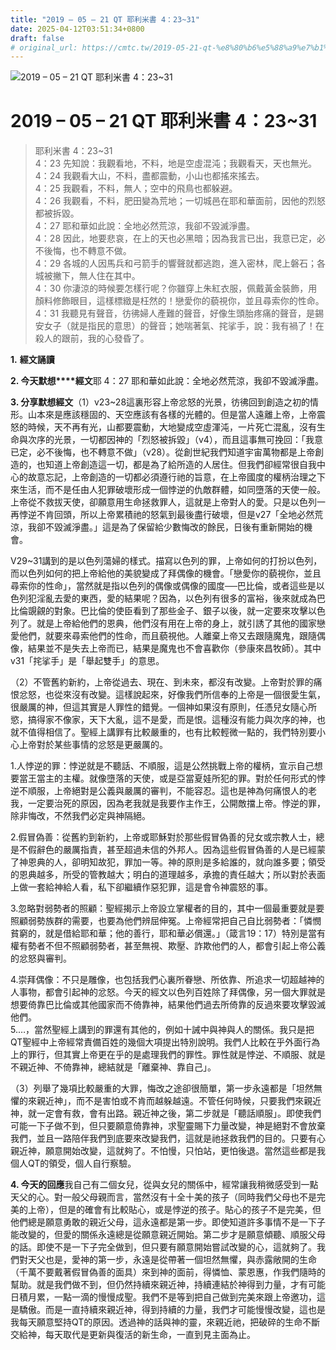 ```yaml
---
title: "2019 – 05 – 21 QT 耶利米書 4：23~31"
date: 2025-04-12T03:51:34+0800
draft: false
# original_url: https://cmtc.tw/2019-05-21-qt-%e8%80%b6%e5%88%a9%e7%b1%b3%e6%9b%b8-4%ef%bc%9a2331
---
```


![2019 – 05 – 21 QT 耶利米書 4：23~31](/images/qt.jpg   "2019 – 05 – 21 QT 耶利米書 4：23~31")

# 2019 – 05 – 21 QT 耶利米書 4：23~31

> 耶利米書 4：23~31  
> 4：23 先知說：我觀看地，不料，地是空虛混沌；我觀看天，天也無光。  
> 4：24 我觀看大山，不料，盡都震動，小山也都搖來搖去。  
> 4：25 我觀看，不料，無人；空中的飛鳥也都躲避。  
> 4：26 我觀看，不料，肥田變為荒地；一切城邑在耶和華面前，因他的烈怒都被拆毀。  
> 4：27 耶和華如此說：全地必然荒涼，我卻不毀滅淨盡。  
> 4：28 因此，地要悲哀，在上的天也必黑暗；因為我言已出，我意已定，必不後悔，也不轉意不做。  
> 4：29 各城的人因馬兵和弓箭手的響聲就都逃跑，進入密林，爬上磐石；各城被撇下，無人住在其中。  
> 4：30 你淒涼的時候要怎樣行呢？你雖穿上朱紅衣服，佩戴黃金裝飾，用顏料修飾眼目，這樣標緻是枉然的！戀愛你的藐視你，並且尋索你的性命。  
> 4：31 我聽見有聲音，彷彿婦人產難的聲音，好像生頭胎疼痛的聲音，是錫安女子（就是指民的意思）的聲音；她喘著氣、挓挲手，說：我有禍了！在殺人的跟前，我的心發昏了。

**1.** **經文誦讀**

**2. 今天默想****經文**耶 4：27 耶和華如此說：全地必然荒涼，我卻不毀滅淨盡。

**3. 分享默想經文**（1）v23~28這裏形容上帝忿怒的光景，彷彿回到創造之初的情形。山本來是應該穩固的、天空應該有各樣的光體的。但是當人遠離上帝，上帝震怒的時候，天不再有光，山都要震動，大地變成空虛渾沌，一片死亡混亂，沒有生命與次序的光景，一切都因神的「烈怒被拆毀」（v4），而且這事無可挽回：「我意已定，必不後悔，也不轉意不做」（v28）。從創世紀我們知道宇宙萬物都是上帝創造的，也知道上帝創造這一切，都是為了給所造的人居住。但我們卻經常很自我中心的故意忘記，上帝創造的一切都必須遵行祂的旨意，在上帝國度的權柄治理之下來生活，而不是任由人犯罪破壞形成一個悖逆的仇敵群體，如同墮落的天使一般。上帝從不救拔天使，卻願意用生命拯救罪人，這就是上帝對人的愛。只是以色列一再悖逆不肯回頭，所以上帝累積祂的怒氣到最後盡行破壞，但是v27「全地必然荒涼，我卻不毀滅淨盡。」這是為了保留給少數悔改的餘民，日後有重新開始的機會。

V29~31講到的是以色列蕩婦的樣式。描寫以色列的罪，上帝如何的打扮以色列，而以色列如何的把上帝給他的美貌變成了拜偶像的機會。「戀愛你的藐視你，並且尋索你的性命」，當然就是指以色列的偶像或偶像的國度──巴比倫，或者這些是以色列犯淫亂去愛的東西，愛的結果呢？因為，以色列有很多的富裕，後來就成為巴比倫覬覦的對象。巴比倫的使臣看到了那些金子、銀子以後，就一定要來攻擊以色列了。就是上帝給他們的恩典，他們沒有用在上帝的身上，就引誘了其他的國家戀愛他們，就要來尋索他們的性命，而且藐視他。人離棄上帝又去跟隨魔鬼，跟隨偶像，結果並不是失去上帝而已，結果是魔鬼也不會喜歡你（參康來昌牧師）。其中v31「挓挲手」是「舉起雙手」的意思。

（2）不管舊約新約，上帝從過去、現在、到未來，都沒有改變。上帝對於罪的痛恨忿怒，也從來沒有改變。這樣說起來，好像我們所信奉的上帝是一個很愛生氣，很嚴厲的神，但這其實是人罪性的錯覺。一個神如果沒有原則，任憑兒女隨心所慾，搞得家不像家，天下大亂，這不是愛，而是恨。這種沒有能力與次序的神，也就不值得相信了。聖經上講罪有比較嚴重的，也有比較輕微一點的，我們特別要小心上帝對於某些事情的忿怒是更嚴厲的。

1.人悖逆的罪：悖逆就是不聽話、不順服，這是公然挑戰上帝的權柄，宣示自己想要當王當主的主權。就像墮落的天使，或是亞當夏娃所犯的罪。對於任何形式的悖逆不順服，上帝絕對是公義與嚴厲的審判，不能容忍。這也是神為何痛恨人的老我，一定要治死的原因，因為老我就是我要作主作王，公開敵擋上帝。悖逆的罪，除非悔改，不然我們必定與神隔絕。

2.假冒偽善：從舊約到新約，上帝或耶穌對於那些假冒偽善的兒女或宗教人士，總是不假辭色的嚴厲指責，甚至超過未信的外邦人。因為這些假冒偽善的人是已經蒙了神恩典的人，卻明知故犯，罪加一等。神的原則是多給誰的，就向誰多要；領受的恩典越多，所受的管教越大；明白的道理越多，承擔的責任越大；所以對於表面上做一套給神給人看，私下卻繼續作惡犯罪，這是會令神震怒的事。

3.忽略對弱勢者的照顧：聖經揭示上帝設立掌權者的目的，其中一個最重要就是要照顧弱勢族群的需要，也要為他們辨屈伸冤。上帝經常把自己自比弱勢者：「憐憫貧窮的，就是借給耶和華；他的善行，耶和華必償還。」（箴言19：17）特別是當有權有勢者不但不照顧弱勢者，甚至無視、欺壓、詐欺他們的人，都會引起上帝公義的忿怒與審判。

4.崇拜偶像：不只是雕像，也包括我們心裏所眷戀、所依靠、所追求一切超越神的人事物，都會引起神的忿怒。今天的經文以色列百姓除了拜偶像，另一個大罪就是想要倚靠巴比倫或其他國家而不倚靠神，結果他們過去所倚靠的反過來要攻擊毀滅他們。  
5.…，當然聖經上講到的罪還有其他的，例如十誡中與神與人的關係。我只是把QT聖經中上帝經常責備百姓的幾個大項提出特別說明。我們人比較在乎外面行為上的罪行，但其實上帝更在乎的是處理我們的罪性。罪性就是悖逆、不順服、就是不親近神、不倚靠神，總結就是「離棄神、靠自己」。

（3）列舉了幾項比較嚴重的大罪，悔改之途卻很簡單，第一步永遠都是「坦然無懼的來親近神」，而不是害怕或不肯而越躲越遠。不管任何時候，只要我們來親近神，就一定會有救，會有出路。親近神之後，第二步就是「聽話順服」。即使我們可能一下子做不到，但只要願意倚靠神，求聖靈賜下力量改變，神是絕對不會放棄我們，並且一路陪伴我們到底要來改變我們，這就是祂拯救我們的目的。只要有心親近神，願意開始改變，這就夠了。不怕慢，只怕站，更怕後退。當然這些都是我個人QT的領受，個人自行察驗。

**4. 今天的回應**我自己有二個女兒，從與女兒的關係中，經常讓我稍微感受到一點天父的心。對一般父母親而言，當然沒有十全十美的孩子（同時我們父母也不是完美的上帝），但是的確會有比較貼心，或是悖逆的孩子。貼心的孩子不是完美，但他們總是願意勇敢的親近父母，這永遠都是第一步。即使知道許多事情不是一下子能改變的，但愛的關係永遠總是從願意親近開始。第二步才是願意傾聽、順服父母的話。即使不是一下子完全做到，但只要有願意開始嘗試改變的心，這就夠了。我們對天父也是，愛神的第一步，永遠是從帶著一個坦然無懼，與赤露敞開的生命（千萬不要戴著假冒偽善的面具）來到神的面前，得憐恤、蒙恩惠，作我們隨時的幫助。就是我們做不到，但仍然持續來親近神，持續連結於神得到力量，才有可能日積月累，一點一滴的慢慢成聖。我們不是等到把自己做到完美來跟上帝邀功，這是驕傲。而是一直持續來親近神，得到持續的力量，我們才可能慢慢改變，這也是我每天願意堅持QT的原因。透過神的話與神的靈，來親近祂，把破碎的生命不斷交給神，每天取代是更新與復活的新生命，一直到見主面為止。